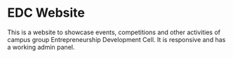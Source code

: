# EDC Website
This is a website to showcase events, competitions and other activities of campus group Entrepreneurship Development Cell. It is responsive and has a working admin panel.
